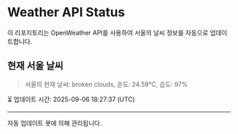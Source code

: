 
# Weather API Status

이 리포지토리는 OpenWeather API를 사용하여 서울의 날씨 정보를 자동으로 업데이트합니다.

## 현재 서울 날씨
> 서울의 현재 날씨: broken clouds, 온도: 24.59°C, 습도: 97%

⏳ 업데이트 시간: 2025-09-06 18:27:37 (UTC)

---
자동 업데이트 봇에 의해 관리됩니다.
